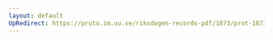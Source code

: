```yaml
---
layout: default
UpRedirect: https://pruto.im.uu.se/riksdagen-records-pdf/1873/prot-1873--fk--407/prot-1873--fk--407_020.pdf
---
```

